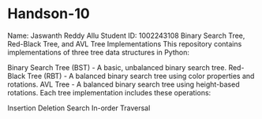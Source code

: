 # Handson-10
Name: Jaswanth Reddy Allu
Student ID: 1002243108
Binary Search Tree, Red-Black Tree, and AVL Tree Implementations This repository contains implementations of three tree data structures in Python:

Binary Search Tree (BST) - A basic, unbalanced binary search tree. Red-Black Tree (RBT) - A balanced binary search tree using color properties and rotations. AVL Tree - A balanced binary search tree using height-based rotations. Each tree implementation includes these operations:

Insertion Deletion Search In-order Traversal
